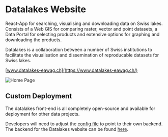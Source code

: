# Datalakes Website

React-App for searching, visualising and downloading data on Swiss lakes. Consists of a Web GIS for comparing raster, vector and point datasets, a Data Portal for selecting products and extensive options for graphing and downloading the products.

Datalakes is a collaboration between a number of Swiss institutions to facilitate the visualisation and dissemination of reproducable datasets for Swiss lakes.

[www.datalakes-eawag.ch](https://www.datalakes-eawag.ch/)

![Home Page](https://runnalls.s3.eu-central-1.amazonaws.com/datalakes-home.png)

## Custom Deployment

The datalakes front-end is all completely open-source and available for deployment for other data projects. 

Developers will need to adjust the [config file](https://github.com/Datalakes-Eawag/datalakes-react/blob/master/config.json) to point to their own backend. The backend for the Datalakes website can be found [here](https://github.com/Datalakes-Eawag/datalakes-nodejs).